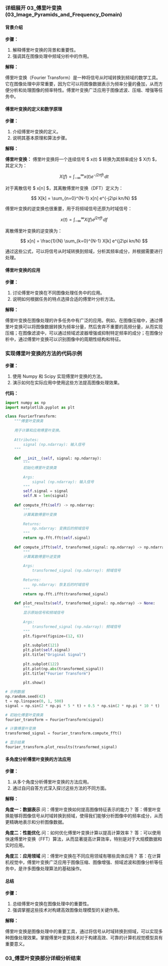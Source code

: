 ### 详细展开 03_傅里叶变换 (03_Image_Pyramids_and_Frequency_Domain)

#### 背景介绍

**步骤：**

1. 解释傅里叶变换的背景和重要性。
2. 强调其在图像处理中频域分析中的作用。

**解释：**

傅里叶变换（Fourier Transform）是一种将信号从时域转换到频域的数学工具。它在图像处理中非常重要，因为它可以将图像数据表示为频率分量的叠加，从而方便分析和处理图像的频率特性。傅里叶变换广泛应用于图像滤波、压缩、增强等任务中。

#### 傅里叶变换的定义和数学原理

**步骤：**

1. 介绍傅里叶变换的定义。
2. 说明其基本原理和算法步骤。

**解释：**

**傅里叶变换：** 傅里叶变换将一个连续信号 $ x(t) $ 转换为其频率成分 $ X(f) $，其定义为：

$$ X(f) = \int_{-\infty}^{\infty} x(t) e^{-j2\pi ft} \, dt $$

对于离散信号 $ x[n] $，其离散傅里叶变换（DFT）定义为：

$$ X[k] = \sum_{n=0}^{N-1} x[n] e^{-j2\pi kn/N} $$

傅里叶变换的逆变换也很重要，用于将频域信号还原为时域信号：

$$ x(t) = \int_{-\infty}^{\infty} X(f) e^{j2\pi ft} \, df $$

离散傅里叶变换的逆变换为：

$$ x[n] = \frac{1}{N} \sum_{k=0}^{N-1} X[k] e^{j2\pi kn/N} $$

通过这些公式，可以将信号从时域转换到频域，分析其频率成分，并根据需要进行处理。

#### 傅里叶变换的应用

**步骤：**

1. 讨论傅里叶变换在不同图像处理任务中的应用。
2. 说明如何根据任务的特点选择合适的傅里叶分析方法。

**解释：**

傅里叶变换在图像处理的许多任务中有广泛的应用。例如，在图像压缩中，通过傅里叶变换可以将图像数据转换为频率分量，然后舍弃不重要的高频分量，从而实现压缩；在图像滤波中，可以通过频域滤波器增强或抑制特定频率的成分；在图像分析中，通过傅里叶变换可以识别图像中的周期性结构和特征。

### 实现傅里叶变换的方法的代码示例

**步骤：**

1. 使用 Numpy 和 Scipy 实现傅里叶变换的方法。
2. 演示如何在实际应用中使用这些方法提高图像处理效果。

**代码：**

```python
import numpy as np
import matplotlib.pyplot as plt

class FourierTransform:
    """傅里叶变换类
    
    用于计算和应用傅里叶变换。
    
    Attributes:
        signal (np.ndarray): 输入信号
    """
    
    def __init__(self, signal: np.ndarray):
        """
        初始化傅里叶变换类
        
        Args:
            signal (np.ndarray): 输入信号
        """
        self.signal = signal
        self.N = len(signal)
    
    def compute_fft(self) -> np.ndarray:
        """
        计算离散傅里叶变换
        
        Returns:
            np.ndarray: 变换后的频域信号
        """
        return np.fft.fft(self.signal)
    
    def compute_ifft(self, transformed_signal: np.ndarray) -> np.ndarray:
        """
        计算离散傅里叶逆变换
        
        Args:
            transformed_signal (np.ndarray): 频域信号
        
        Returns:
            np.ndarray: 恢复后的时域信号
        """
        return np.fft.ifft(transformed_signal)
    
    def plot_results(self, transformed_signal: np.ndarray) -> None:
        """
        显示原始信号和频域信号
        
        Args:
            transformed_signal (np.ndarray): 频域信号
        """
        plt.figure(figsize=(12, 6))
        
        plt.subplot(121)
        plt.plot(self.signal)
        plt.title("Original Signal")
        
        plt.subplot(122)
        plt.plot(np.abs(transformed_signal))
        plt.title("Fourier Transform")
        
        plt.show()

# 示例数据
np.random.seed(42)
t = np.linspace(0, 1, 500)
signal = np.sin(2 * np.pi * 5 * t) + 0.5 * np.sin(2 * np.pi * 10 * t)

# 初始化傅里叶变换类
fourier_transform = FourierTransform(signal)

# 计算傅里叶变换
transformed_signal = fourier_transform.compute_fft()

# 显示结果
fourier_transform.plot_results(transformed_signal)
```

#### 多角度分析傅里叶变换的方法应用

**步骤：**

1. 从多个角度分析傅里叶变换的方法应用。
2. 通过自问自答方式深入探讨这些方法的不同方面。

**解释：**

**角度一：数据表示**
问：傅里叶变换如何提高图像特征表示的能力？
答：傅里叶变换能够将图像信号从时域转换到频域，使得我们能够分析图像中的频率成分，从而更精确地表示和分析图像数据。

**角度二：性能优化**
问：如何优化傅里叶变换计算以提高计算效率？
答：可以使用快速傅里叶变换（FFT）算法，从而显著提高计算效率，特别是对于大规模数据和实时应用。

**角度三：应用领域**
问：傅里叶变换在不同应用领域有哪些具体应用？
答：在计算机视觉中，傅里叶变换广泛应用于图像压缩、图像增强、频域滤波和图像分析等任务中，是许多图像处理算法的基础操作。

#### 总结

**步骤：**

1. 总结傅里叶变换在图像处理中的重要性。
2. 强调掌握这些技术对构建高效图像处理模型的关键作用。

**解释：**

傅里叶变换是图像处理中的重要工具，通过将信号从时域转换到频域，可以实现多种图像处理效果。掌握傅里叶变换技术对于构建高效、可靠的计算机视觉模型具有重要意义。

### 03_傅里叶变换部分详细分析结束